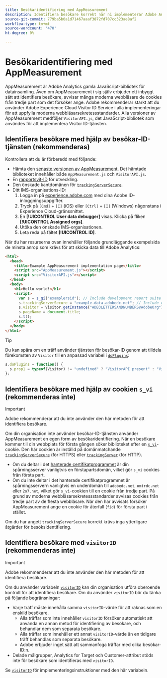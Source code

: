 ```yaml
---
title: Besökaridentifiering med AppMeasurement
description: Identifiera besökare korrekt när ni implementerar Adobe Analytics med AppMeasurement.
source-git-commit: 779ba5b0a1d71467aaaf3872fd707cc323ae8af2
workflow-type: tm+mt
source-wordcount: '470'
ht-degree: 0%

---
```


# Besökaridentifiering med AppMeasurement

AppMeasurement är Adobe Analytics gamla JavaScript-bibliotek för datainsamling. Även om AppMeasurement i sig själv erbjuder ett inbyggt sätt att identifiera besökare, avvisar många moderna webbläsare de cookies från tredje part som det försöker ange. Adobe rekommenderar starkt att du använder Adobe Experience Cloud Visitor ID Service i alla implementeringar för att uppfylla moderna webbläsarsekretessstandarder. Alla versioner av AppMeasurement medföljer `VisitorAPI.js`, det JavaScript-bibliotek som användes för att implementera Visitor ID-tjänsten.

## Identifiera besökare med hjälp av besökar-ID-tjänsten (rekommenderas)

Kontrollera att du är förberedd med följande:

* Hämta den [senaste versionen av AppMeasurement](https://github.com/adobe/appmeasurement). Det hämtade biblioteket innehåller både `AppMeasurement.js` och `VisitorAPI.js`.
* En [rapportsvit-ID](/help/admin/tools/manage-rs/new-rs/new-report-suite.md) för utveckling.
* Den önskade kantdomänen för [`trackingServerSecure`](/help/implement/vars/config-vars/trackingserversecure.md).
* Ditt IMS-organisations-ID:
   1. Logga in på [experience.adobe.com](https://experience.adobe.com) med dina Adobe ID-inloggningsuppgifter.
   1. Tryck på `[Cmd]` + `[I]` (iOS) eller `[Ctrl]` + `[I]` (Windows) någonstans i Experience Cloud-gränssnittet.
   1. En **[!UICONTROL User data debugger]** visas. Klicka på fliken **[!UICONTROL Assigned orgs]**.  
   1. Utöka den önskade IMS-organisationen.
   1. Leta reda på fältet **[!UICONTROL ID]**.

När du har resurserna ovan innehåller följande grundläggande exempelsida de minsta anrop som krävs för att skicka data till Adobe Analytics:

```html
<html>
  <head>
    <title>Example AppMeasurement implementation page</title>
    <script src="AppMeasurement.js"></script>
    <script src="VisitorAPI.js"></script>
  </head>
  <body>
    <h1>Hello world!</h1>
    <script>
      var s = s_gi("examplersid"); // Include development report suite ID here
      s.trackingServerSecure = "example.data.adobedc.net"; // Include edge domain here
      s.visitor = Visitor.getInstance("ADB3LETTERSANDNUMBERS@AdobeOrg"); // Include IMS org ID here
      s.pageName = document.title;
      s.t();
    </script>
  </body>
</html>
```

>[!TIP]
>
>Du kan spåra om en träff använder tjänsten för besökar-ID genom att tilldela förekomsten av `Visitor` till en anpassad variabel i [`doPlugins`](/help/implement/vars/functions/doplugins.md):
>
>```js
>s.doPlugins = function() {
>   s.prop1 = typeof(Visitor) != "undefined" ? "VisitorAPI present" : "VisitorAPI missing";
>};
>```

## Identifiera besökare med hjälp av cookien `s_vi` (rekommenderas inte)

>[!IMPORTANT]
>
>Adobe rekommenderar att du inte använder den här metoden för att identifiera besökare.

Om din organisation inte använder besökar-ID-tjänsten använder AppMeasurement en egen form av besökaridentifiering. När en besökare kommer till din webbplats för första gången söker biblioteket efter en [`s_vi`](https://experienceleague.adobe.com/en/docs/core-services/interface/data-collection/cookies/analytics)-cookie. Den här cookien är inställd på domänmatchande [`trackingServerSecure`](/help/implement/vars/config-vars/trackingserversecure.md) (för HTTPS) eller [`trackingServer`](/help/implement/vars/config-vars/trackingserver.md) (för HTTP).

* Om du deltar i det [hanterade certifikatprogrammet](https://experienceleague.adobe.com/en/docs/core-services/interface/data-collection/adobe-managed-cert) är din spårningsserver vanligtvis en förstapartsdomän, vilket gör `s_vi` cookies från första part.
* Om du inte deltar i det hanterade certifikatprogrammet är spårningsservern vanligtvis en underdomän till `adobedc.net`, `omtrdc.net` eller `2o7.net`, vilket gör `s_vi`-cookien till en cookie från tredje part. På grund av moderna webbläsarsekretessstandarder avvisas cookies från tredje part av de flesta webbläsare. När den har avvisats försöker AppMeasurement ange en cookie för återfall (`fid`) för första part i stället.

Om du har angett `trackingServerSecure` korrekt krävs inga ytterligare åtgärder för besöksidentifiering.

## Identifiera besökare med `visitorID` (rekommenderas inte)

>[!IMPORTANT]
>
>Adobe rekommenderar att du inte använder den här metoden för att identifiera besökare.

Om du använder variabeln [`visitorID`](/help/implement/vars/config-vars/visitorid.md) kan din organisation utföra oberoende kontroll för att identifiera besökare. Om du använder `visitorID` bör du tänka på följande begränsningar:

* Varje träff måste innehålla samma `visitorID`-värde för att räknas som en enskild besökare.
   * Alla träffar som inte innehåller `visitorID` försöker automatiskt att använda en annan metod för identifiering av besökare, och behandlar dem som separata besökare.
   * Alla träffar som innehåller ett annat `visitorID`-värde än en tidigare träff behandlas som separata besökare.
   * Adobe erbjuder inget sätt att sammanfoga träffar med olika besökar-ID:n.
* Delade målgrupper, Analytics for Target och Customer-attribut stöds inte för besökare som identifieras med `visitorID`.

Se [`visitorID`](/help/implement/vars/config-vars/visitorid.md) för implementeringsinstruktioner med den här variabeln.
